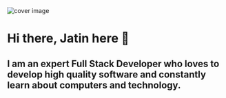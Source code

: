 <!--
**JatinBumbra/JatinBumbra** is a ✨ _special_ ✨ repository because its `README.md` (this file) appears on your GitHub profile.

Here are some ideas to get you started:

- 🔭 I’m currently working on ...
- 🌱 I’m currently learning ...
- 👯 I’m looking to collaborate on ...
- 🤔 I’m looking for help with ...
- 💬 Ask me about ...
- 📫 How to reach me: ...
- 😄 Pronouns: ...
- ⚡ Fun fact: ...
-->
<img alt="cover image" src="https://user-images.githubusercontent.com/56374584/194465253-a61a7642-dd37-40ac-87bf-142289430efc.png">

# Hi there, Jatin here 👋
## I am an expert Full Stack Developer who loves to develop high quality software and constantly learn about computers and technology.

